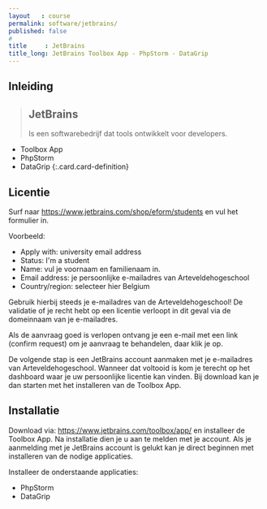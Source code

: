 ```yaml
---
layout   : course
permalink: software/jetbrains/
published: false
#
title     : JetBrains
title_long: JetBrains Toolbox App - PhpStorm - DataGrip
---
```


Inleiding
---------

> JetBrains
> ---------
> Is een softwarebedrijf dat tools ontwikkelt voor developers.
- Toolbox App
- PhpStorm
- DataGrip
{:.card.card-definition}

Licentie
--------
Surf naar <https://www.jetbrains.com/shop/eform/students> en vul het formulier in.

Voorbeeld:
- Apply with: university email address
- Status: I'm a student
- Name: vul je voornaam en familienaam in.
- Email address: je persoonlijke e-mailadres van Arteveldehogeschool
- Country/region: selecteer hier Belgium

Gebruik hierbij steeds je e-mailadres van de Arteveldehogeschool!
De validatie of je recht hebt op een licentie verloopt in dit geval via de domeinnaam van je e-mailadres.

Als de aanvraag goed is verlopen ontvang je een e-mail met een link (confirm request) om je aanvraag te behandelen, daar klik je op.

De volgende stap is een JetBrains account aanmaken met je e-mailadres van Arteveldehogeschool.
Wanneer dat voltooid is kom je terecht op het dashboard waar je uw persoonlijke licentie kan vinden.
Bij download kan je dan starten met het installeren van de Toolbox App.

Installatie
-----------
Download via: <https://www.jetbrains.com/toolbox/app/> en installeer de Toolbox App.
Na installatie dien je u aan te melden met je account.
Als je aanmelding met je JetBrains account is gelukt kan je direct beginnen met installeren van de nodige applicaties.

Installeer de onderstaande applicaties:
- PhpStorm
- DataGrip